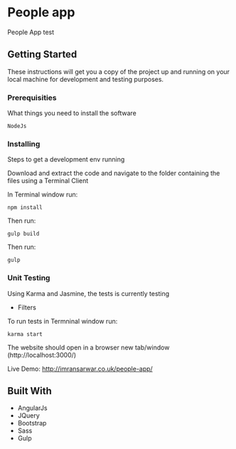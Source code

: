 # People app

People App test

## Getting Started

These instructions will get you a copy of the project up and running on your local machine for development and testing purposes.

### Prerequisities

What things you need to install the software

```
NodeJs
```

### Installing

Steps to get a development env running

Download and extract the code and navigate to the folder containing the files using a Terminal Client

In Terminal window run: 

```
npm install
```
Then run:
```
gulp build
```
Then run:
```
gulp
```

### Unit Testing

Using Karma and Jasmine, the tests is currently testing
* Filters

To run tests in Termninal window run:

```
karma start
```

The website should open in a browser new tab/window (http://localhost:3000/)

Live Demo: http://imransarwar.co.uk/people-app/

## Built With

* AngularJs
* JQuery
* Bootstrap
* Sass
* Gulp
